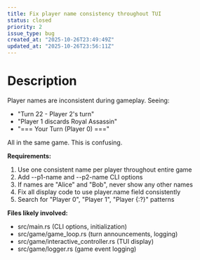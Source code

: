 ```yaml
---
title: Fix player name consistency throughout TUI
status: closed
priority: 2
issue_type: bug
created_at: "2025-10-26T23:49:49Z"
updated_at: "2025-10-26T23:56:11Z"
---
```


# Description

Player names are inconsistent during gameplay. Seeing:
- "Turn 22 - Player 2's turn"  
- "Player 1 discards Royal Assassin"
- "=== Your Turn (Player 0) ==="

All in the same game. This is confusing.

**Requirements:**
1. Use one consistent name per player throughout entire game
2. Add --p1-name and --p2-name CLI options  
3. If names are "Alice" and "Bob", never show any other names
4. Fix all display code to use player.name field consistently
5. Search for "Player 0", "Player 1", "Player {:?}" patterns

**Files likely involved:**
- src/main.rs (CLI options, initialization)
- src/game/game_loop.rs (turn announcements, logging)
- src/game/interactive_controller.rs (TUI display)
- src/game/logger.rs (game event logging)
